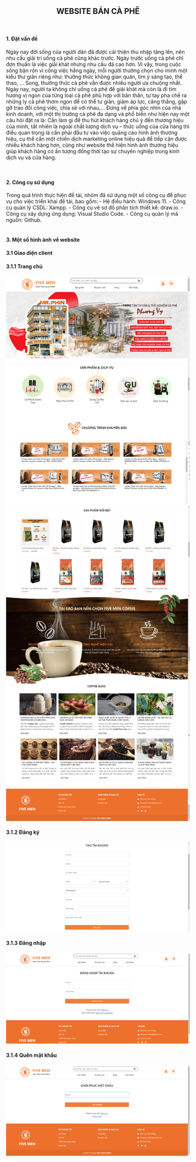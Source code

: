 <h2 align="center">WEBSITE BÁN CÀ PHÊ</h2>
<br>
<h4>1. Đặt vấn đề</h4>
<p>Ngày nay đời sống của người dân đã được cải thiện thu nhập tăng lên, nên nhu cầu giải trí uống cà phê cũng khác trước. Ngày trước uống cà phê chỉ đơn thuần là việc giải khát nhưng nhu cầu đã cao hơn. Vì vậy, trong cuộc sống bận rộn vì công việc hằng ngày, mỗi người thường chọn cho mình một kiểu thư giãn riêng như: thưởng thức không gian quán, tìm ý sáng tạo, thể thao, … Song, thưởng thức cà phê vẫn được nhiều người ưa chuộng nhất. Ngày nay, người ta không chỉ uống cà phê để giải khát mà còn là đi tìm hương vị ngon của từng loại cà phê phù hợp với bản thân, tự tay pha chế ra những ly cà phê thơm ngon để có thể tư giản, giảm áp lực, căng thẳng, gặp gỡ trao đổi công việc, chia sẻ với nhau,… Đứng về phía góc nhìn của nhà kinh doanh, với một thị trường cà phê đa dạng và phổ biến như hiện nay một câu hỏi đặt ra là: Cần làm gì để thu hút khách hàng chú ý đến thương hiệu của mình, tất nhiên là ngoài chất lượng dịch vụ – thức uống của cửa hàng thì điều quan trọng là cần phải đầu tư vào việc quảng cáo hình ảnh thương hiệu, cụ thể cần một chiến dịch marketing online hiệu quả để tiếp cận được nhiều khách hàng hơn, cũng như website thể hiện hình ảnh thương hiệu giúp khách hàng có ấn tượng đồng thời tạo sự chuyên nghiệp trong kinh dịch vụ và cửa hàng.</p>
<br>
<h4>2. Công cụ sử dụng</h4>
Trong quá trình thực hiện đề tài, nhóm đã sử dụng một số công cụ để phục vụ cho việc triển khai đề tài, bao gồm: 
-	Hệ điều hành: Windows 11.
-	Công cụ quản lý CSDL: Xampp.
-	Công cụ vẽ sơ đồ phân tích thiết kế: draw.io.
-	Công cụ xây dựng ứng dụng: Visual Studio Code.
-	Công cụ quản lý mã nguồn: Github.
<br><br>
<h4>3. Một số hình ảnh về website</h4>
<h4>3.1 Giao diện client</h4>
<h4>3.1.1 Trang chủ</h4>
<img src="images/TC1.png" />
<img src="images/TC2.png" />
<img src="images/TC3.png" />
<img src="images/TC4.png" />
<img src="images/TC5.png" />
<img src="images/TC6.png" />
<img src="images/TC7.png" />
<h4>3.1.2 Đăng ký</h4>
<img src="images/DK.png" />
<h4>3.1.3 Đăng nhập</h4>
<img src="images/DN.png" />
<h4>3.1.4 Quên mật khẩu</h4>
<img src="images/QMK.png" />